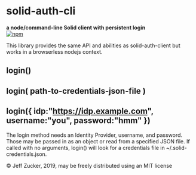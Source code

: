 # solid-auth-cli
**a node/command-line Solid client with persistent login**
<br><a href="http://badge.fury.io/js/solid-auth-cli">![npm](https://badge.fury.io/js/solid-auth-cli.svg)</a>

This library provides the same API and abilities as solid-auth-client
but works in a browserless nodejs context. 

## login()
## login( path-to-credentials-json-file )
## login({ idp:"https://idp.example.com", username:"you", password:"hmm" })

The login method needs an Identity Provider, username, and password.  Those may be passed in as an object or read from a specified JSON file.  If called with no arguments, login() will look for a credentials file in ~/.solid-credentials.json.  

&copy; Jeff Zucker, 2019, may be freely distributed using an MIT license
